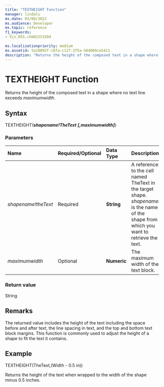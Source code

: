 ```yaml
---
title: "TEXTHEIGHT Function" 
manager: lindalu
ms.date: 03/09/2022
ms.audience: Developer
ms.topic: reference
f1_keywords:
- Vis_DSS.chm82251504
 
ms.localizationpriority: medium
ms.assetid: 5a10892f-c8fa-c127-2f5a-564009ce5411
description: "Returns the height of the composed text in a shape where no text line exceeds maximumwidth."
---
```


# TEXTHEIGHT Function

Returns the height of the composed text in a shape where no text line exceeds _maximumwidth_.
  
## Syntax

TEXTHEIGHT(***shapename!TheText*** ***[,maximumwidth]***)
  
### Parameters

|**Name**|**Required/Optional**|**Data Type**|**Description**|
|:-----|:-----|:-----|:-----|
| _shapename!theText_ <br/> |Required  <br/> |**String** <br/> |A reference to the cell named TheText in the target shape. _shapename!_ is the name of the shape from which you want to retrieve the text. |
| _maximumwidth_ <br/> |Optional  <br/> |**Numeric** <br/> |The maximum width of the text block. |

### Return value

String
  
## Remarks

The returned value includes the height of the text including the space before and after text, the line spacing in text, and the top and bottom text block margins. This function is commonly used to adjust the height of a shape to fit the text it contains.
  
## Example

TEXTHEIGHT(TheText,(Width - 0.5 in))
  
Returns the height of the text when wrapped to the width of the shape minus 0.5 inches.
  